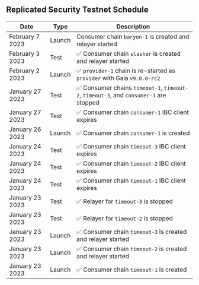 ## Replicated Security Testnet Schedule

| Date            | Type   | Description                                                                           |
|-----------------|--------|---------------------------------------------------------------------------------------|
| February 7 2023 | Launch | Consumer chain `baryon-1` is created and relayer started                              |
| February 3 2023 | Test   | ✅ Consumer chain `slasher` is created and relayer started                             |
| February 2 2023 | Launch | ✅ `provider-1` chain is re-started as `provider` with Gaia `v9.0.0-rc2`               |
| January 27 2023 | Test   | ✅ Consumer chains `timeout-1`, `timeout-2`, `timeout-3`, and `consumer-1` are stopped |
| January 27 2023 | Test   | ✅ Consumer chain `consumer-1` IBC client expires                                      |
| January 26 2023 | Launch | ✅ Consumer chain `consumer-1` is created                                              |
| January 24 2023 | Test   | ✅ Consumer chain `timeout-3` IBC client expires                                       |
| January 24 2023 | Test   | ✅ Consumer chain `timeout-2` IBC client expires                                       |
| January 24 2023 | Test   | ✅ Consumer chain `timeout-1` IBC client expires                                       |
| January 23 2023 | Test   | ✅ Relayer for `timeout-3` is stopped                                                  |
| January 23 2023 | Test   | ✅ Relayer for `timeout-2` is stopped                                                  |
| January 23 2023 | Launch | ✅ Consumer chain `timeout-3` is created and relayer started                           |
| January 23 2023 | Launch | ✅ Consumer chain `timeout-2` is created and relayer started                           |
| January 23 2023 | Launch | ✅ Consumer chain `timeout-1` is created                                               |
